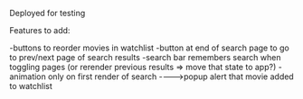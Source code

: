 Deployed for testing

Features to add:

-buttons to reorder movies in watchlist
-button at end of search page to go to prev/next page of search results
-search bar remembers search when toggling pages (or rerender previous results => move that state to app?)
-animation only on first render of search
---->popup alert that movie added to watchlist
